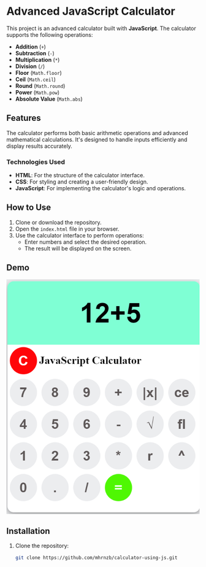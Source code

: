 # Advanced JavaScript Calculator

This project is an advanced calculator built with **JavaScript**. The calculator supports the following operations:

- **Addition** (`+`)
- **Subtraction** (`-`)
- **Multiplication** (`*`)
- **Division** (`/`)
- **Floor** (`Math.floor`)
- **Ceil** (`Math.ceil`)
- **Round** (`Math.round`)
- **Power** (`Math.pow`)
- **Absolute Value** (`Math.abs`)

## Features
The calculator performs both basic arithmetic operations and advanced mathematical calculations. It's designed to handle inputs efficiently and display results accurately.

### Technologies Used
- **HTML**: For the structure of the calculator interface.
- **CSS**: For styling and creating a user-friendly design.
- **JavaScript**: For implementing the calculator's logic and operations.

## How to Use
1. Clone or download the repository.
2. Open the `index.html` file in your browser.
3. Use the calculator interface to perform operations:
   - Enter numbers and select the desired operation.
   - The result will be displayed on the screen.

## Demo
![Calculator Screenshot](images/demo.png)


## Installation
1. Clone the repository:
   ```bash
   git clone https://github.com/mhrnzb/calculator-using-js.git
